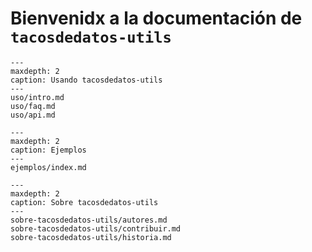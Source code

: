 # Bienvenidx a la documentación de `tacosdedatos-utils`

```{toctree}
---
maxdepth: 2
caption: Usando tacosdedatos-utils
---
uso/intro.md
uso/faq.md
uso/api.md
```

```{toctree}
---
maxdepth: 2
caption: Ejemplos
---
ejemplos/index.md
```

```{toctree}
---
maxdepth: 2
caption: Sobre tacosdedatos-utils
---
sobre-tacosdedatos-utils/autores.md
sobre-tacosdedatos-utils/contribuir.md
sobre-tacosdedatos-utils/historia.md
```


```{include} ../README.md
```
